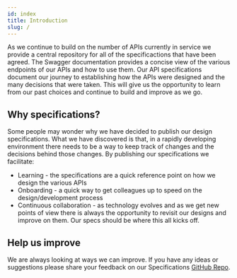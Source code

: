 ```yaml
---
id: index
title: Introduction
slug: /
---
```


As we continue to build on the number of APIs currently in service we provide a central repository for all of the specificactions that have been agreed.  The Swagger documentation provides a concise view of the various endpoints of our APIs and how to use them.  Our API specifications document our journey to establishing how the APIs were designed and the many decisions that were taken.  This will give us the opportunity to learn from our past choices and continue to build and improve as we go.

## Why specifications?
Some people may wonder why we have decided to publish our design specifications. What we have discovered is that, in a rapidly developing environment there needs to be a way to keep track of changes and the decisions behind those changes.  By publishing our specifications we facilitate: 
- Learning - the specifications are a quick reference point on how we design the various APIs
- Onboarding - a quick way to get colleagues up to speed on the design/development process
- Continuous collaboration - as technology evolves and as we get new points of view there is always the opportunity to revisit our designs and improve on them. Our specs should be where this all kicks off.

## Help us improve
We are always looking at ways we can improve. If you have any ideas or suggestions please share your feedback on our Specifications [GitHub Repo](https://github.com/LBHackney-IT/API-Specifications).
